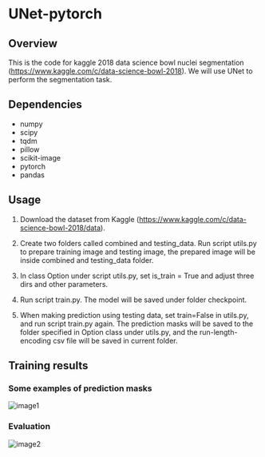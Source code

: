# UNet-pytorch

## Overview
This is the code for kaggle 2018 data science bowl nuclei segmentation (https://www.kaggle.com/c/data-science-bowl-2018). We will use UNet to perform the segmentation task.

## Dependencies

* numpy
* scipy
* tqdm
* pillow
* scikit-image
* pytorch
* pandas


## Usage

1. Download the dataset from Kaggle (https://www.kaggle.com/c/data-science-bowl-2018/data).

2. Create two folders called combined and testing_data. Run script utils.py to prepare training image and testing image, the prepared image will be inside combined and testing_data folder.

3. In class Option under script utils.py, set is_train = True and adjust three dirs and other parameters.

4. Run script train.py. The model will be saved under folder checkpoint.

5. When making prediction using testing data, set train=False in utils.py, and run script train.py again. The prediction masks will be saved to the folder specified in Option class under utils.py, and the run-length-encoding csv file will be saved in current folder.

## Training results

### Some examples of prediction masks
![image1](https://github.com/limingwu8/UNet-pytorch/blob/master/images/prediction_results01.png)

### Evaluation
![image2](https://github.com/limingwu8/UNet-pytorch/blob/master/images/loss.png)